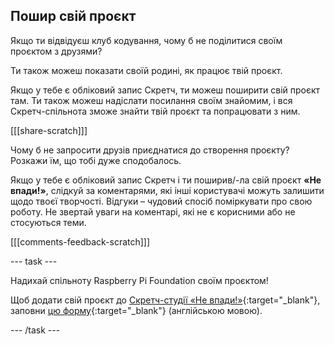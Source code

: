 ## Пошир свій проєкт

Якщо ти відвідуєш клуб кодування, чому б не поділитися своїм проєктом з друзями?

Ти також можеш показати своїй родині, як працює твій проєкт.

Якщо у тебе є обліковий запис Скретч, ти можеш поширити свій проєкт там. Ти також можеш надіслати посилання своїм знайомим, і вся Скретч-спільнота зможе знайти твій проєкт та попрацювати з ним.

[[[share-scratch]]]

Чому б не запросити друзів приєднатися до створення проєкту? Розкажи їм, що тобі дуже сподобалось.

Якщо у тебе є обліковий запис Скретч і ти поширив/-ла свій проєкт **«Не впади!»**, слідкуй за коментарями, які інші користувачі можуть залишити щодо твоєї творчості. Відгуки – чудовий спосіб поміркувати про свою роботу. Не звертай уваги на коментарі, які не є корисними або не стосуються теми.

[[[comments-feedback-scratch]]]

--- task ---

Надихай спільноту Raspberry Pi Foundation своїм проєктом!

Щоб додати свій проєкт до [Скретч-студії «Не впади!»](https://scratch.mit.edu/studios/29601182){:target="_blank"}, заповни [цю форму](https://form.raspberrypi.org/f/community-project-submissions){:target="_blank"} (англійською мовою).

--- /task ---
